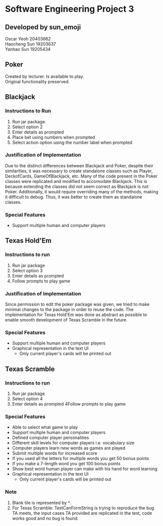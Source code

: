 # Software Engineering Project 3
## Developed by sun_emoji
Oscar Yeoh 20403662  
Haocheng Sun 19203637  
Yanhao Sun 19205434

## Poker
Created by lecturer.
Is available to play.  
Original functionality preserved.

## Blackjack
### Instructions to Run
1. Run jar package.
2. Select option 2
3. Enter details as prompted
4. Place bet using numbers when prompted
5. Select action option using the number label when prompted

### Justification of Implementation
Due to the distinct differences between Blackjack and Poker, despite their similarities, it was necessary to create standalone classes such as Player, DeckofCards, GameOfBlackjack, etc. Many of the code present in the Poker classes were replicated and modified to accomodate Blackjack. This is because extending the classes did not seem correct as Blackjack is not Poker. Additionally, it would require overriding many of the methods, making it difficult to debug. Thus, it was better to create them as standalone classes.

### Special Features
- Support multiple human and computer players

## Texas Hold'Em
### Instructions to run
1. Run jar package
2. Select option 3
3. Enter details as prompted
4. Follow prompts to play game

### Justification of Implementation
Since permission to edit the poker package was given, we tried to make minimal changes to the package in order to reuse the code. The implementation for Texas Hold'Em was done as abstract as possible to enable smooth development of Texas Scramble in the future.

### Special Features
- Support multiple human and computer players
- Graphical representation in the text UI
  - Only current player's cards will be printed out


## Texas Scramble
### Instructions to run
1. Run jar package
2. Select option 4
3. Enter details as prompted
4Follow prompts to play game

### Special Features
- Able to select what game to play
- Support multiple human and computer players
- Defined computer player personalities
- Different skill levels for computer players i.e. vocabulary size
- Computer players learn new words as games are played
- Submit multiple words for increased score
- If you used all the letters for multiple words you get 50 bonus points
- If you make a 7-length word you get 100 bonus points
- Show best word human player can make with his hand for word learning
- Graphical representation in the text UI
  - Only current player's cards will be printed out

### Note
1. Blank tile is represented by **^**.
2. For Texas Scramble: TestCanFormString is trying to reproduce the bug TA meets, the input cases TA provided are replicated in the test, code works good and no bug is found.
